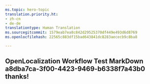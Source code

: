 ```yaml
---
ms.topic: hero-topic
translation.priority.ht:
- zh-cn
- de-de
translationtype: Human Translation
ms.sourcegitcommit: 1579eab7ea8c842d29525370df449e493d6d8769
ms.openlocfilehash: 22565c883df15bad643841dc8283aececb9c8ba8

---
```

## OpenLocalization Workflow Test MarkDown a8dba7ca-3f00-4423-9469-b6338f7a43b0 thanks!



<!--HONumber=Aug16_HO4-->


